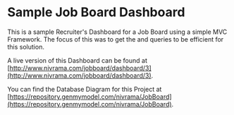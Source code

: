 # Sample Job Board Dashboard
This is a sample Recruiter's Dashboard for a Job Board using a simple MVC Framework.  The focus of this was to get the and queries to be efficient for this solution.

A live version of this Dashboard can be found at [http://www.nivrama.com/jobboard/dashboard/3](http://www.nivrama.com/jobboard/dashboard/3). 

You can find the Database Diagram for this Project at [https://repository.genmymodel.com/nivrama/JobBoard](https://repository.genmymodel.com/nivrama/JobBoard).
